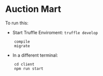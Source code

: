 # Auction Mart

To run this:

- Start Truffle Enviroment: `truffle develop`
```
    compile
    migrate 
```
- In a different terminal:
```
    cd client
    npm run start
```